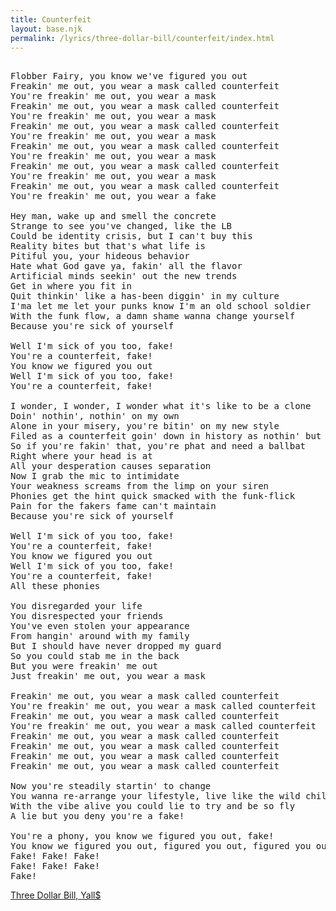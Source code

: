 ```yaml
---
title: Counterfeit
layout: base.njk
permalink: /lyrics/three-dollar-bill/counterfeit/index.html
---
```

<pre>

Flobber Fairy, you know we've figured you out
Freakin' me out, you wear a mask called counterfeit
You're freakin' me out, you wear a mask
Freakin' me out, you wear a mask called counterfeit
You're freakin' me out, you wear a mask
Freakin' me out, you wear a mask called counterfeit
You're freakin' me out, you wear a mask
Freakin' me out, you wear a mask called counterfeit
You're freakin' me out, you wear a mask
Freakin' me out, you wear a mask called counterfeit
You're freakin' me out, you wear a mask
Freakin' me out, you wear a mask called counterfeit
You're freakin' me out, you wear a fake

Hey man, wake up and smell the concrete
Strange to see you've changed, like the LB
Could be identity crisis, but I can't buy this
Reality bites but that's what life is
Pitiful you, your hideous behavior
Hate what God gave ya, fakin' all the flavor
Artificial minds seekin' out the new trends
Get in where you fit in
Quit thinkin' like a has-been diggin' in my culture
I'ma let me let your punks know I'm an old school soldier
With the funk flow, a damn shame wanna change yourself
Because you're sick of yourself

Well I'm sick of you too, fake!
You're a counterfeit, fake!
You know we figured you out
Well I'm sick of you too, fake!
You're a counterfeit, fake!

I wonder, I wonder, I wonder what it's like to be a clone
Doin' nothin', nothin' on my own
Alone in your misery, you're bitin' on my new style
Filed as a counterfeit goin' down in history as nothin' but a copy cat
So if you're fakin' that, you're phat and need a ballbat
Right where your head is at
All your desperation causes separation
Now I grab the mic to intimidate
Your weakness screams from the limp on your siren
Phonies get the hint quick smacked with the funk-flick
Pain for the fakers fame can't maintain
Because you're sick of yourself

Well I'm sick of you too, fake!
You're a counterfeit, fake!
You know we figured you out
Well I'm sick of you too, fake!
You're a counterfeit, fake!
All these phonies

You disregarded your life
You disrespected your friends
You've even stolen your appearance
From hangin' around with my family
But I should have never dropped my guard
So you could stab me in the back
But you were freakin' me out
Just freakin' me out, you wear a mask

Freakin' me out, you wear a mask called counterfeit
You're freakin' me out, you wear a mask called counterfeit
Freakin' me out, you wear a mask called counterfeit
You're freakin' me out, you wear a mask called counterfeit
Freakin' me out, you wear a mask called counterfeit
Freakin' me out, you wear a mask called counterfeit
Freakin' me out, you wear a mask called counterfeit
Freakin' me out, you wear a mask called counterfeit

Now you're steadily startin' to change
You wanna re-arrange your lifestyle, live like the wild child
With the vibe alive you could lie to try and be so fly
A lie but you deny you're a fake!

You're a phony, you know we figured you out, fake!
You know we figured you out, figured you out, figured you out!
Fake! Fake! Fake!
Fake! Fake! Fake!
Fake!
</pre>

[Three Dollar Bill, Yall$](/lyrics/three-dollar-bill/)